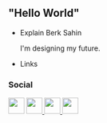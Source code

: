 ## "Hello World" 

- Explain Berk Sahin

    I'm designing my future.

- Links 

### Social
<p align="left"> <a href="https://discord.com/users/BerkSah#1881" target="_blank" rel="noreferrer"><img src="https://raw.githubusercontent.com/gauravghongde/social-icons/master/PNG/White/Discord_white.png" width="32" height="32" /></a> <a href="https://www.linkedin.com/in/eberksahin/" target="_blank" rel="noreferrer">
    <img src="https://raw.githubusercontent.com/gauravghongde/social-icons/master/PNG/White/LinkedIN_white.png" width="32" height="32" /></a><a         href="https://www.linkedin.com/in/eberksahin/" target="_blank" rel="noreferrer">
        <img src="https://raw.githubusercontent.com/gauravghongde/social-icons/master/PNG/White/Instagram_white.png" width="32" height="32" /></a><a         href="https://www.instagram.com/eberksahin" target="_blank" rel="noreferrer">
        <img src="https://raw.githubusercontent.com/gauravghongde/social-icons/master/PNG/White/Twitter_white.png" width="32" height="32" /></a><a         href="https://www.twitter.com/eberksahin" target="_blank" rel="noreferrer">

